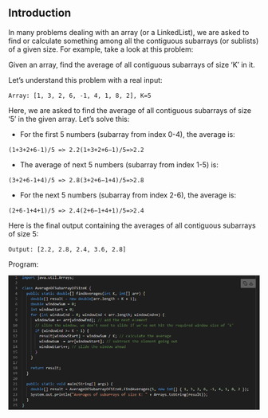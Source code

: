 ## Introduction
In many problems dealing with an array (or a LinkedList), we are asked to find or calculate something among all the contiguous subarrays (or sublists) of a given size. For example, take a look at this problem:

Given an array, find the average of all contiguous subarrays of size ‘K’ in it.

Let’s understand this problem with a real input:

```
Array: [1, 3, 2, 6, -1, 4, 1, 8, 2], K=5
```
Here, we are asked to find the average of all contiguous subarrays of size ‘5’ in the given array. Let’s solve this:

- For the first 5 numbers (subarray from index 0-4), the average is: 
```
(1+3+2+6-1)/5 => 2.2(1+3+2+6−1)/5=>2.2
```
- The average of next 5 numbers (subarray from index 1-5) is:
```
(3+2+6-1+4)/5 => 2.8(3+2+6−1+4)/5=>2.8
```

- For the next 5 numbers (subarray from index 2-6), the average is:

``` 
(2+6-1+4+1)/5 => 2.4(2+6−1+4+1)/5=>2.4 
```

Here is the final output containing the averages of all contiguous subarrays of size 5:

```
Output: [2.2, 2.8, 2.4, 3.6, 2.8]
```

Program:

![image](images/01.png)